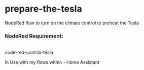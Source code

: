 <h1>prepare-the-tesla </h1><br)
<p>NodeRed flow to turn on the climate control to preheat the Tesla </p>

<h3>NodeRed Requirement:</h3><br>
node-red-contrib-tesla

In Use with my flows within - Home Assistant

